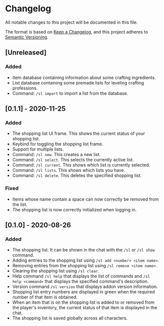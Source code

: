 # Changelog
All notable changes to this project will be documented in this file.

The format is based on [Keep a Changelog](https://keepachangelog.com/en/1.0.0/),
and this project adheres to [Semantic Versioning](https://semver.org/spec/v2.0.0.html).

## [Unreleased]
### Added
- Item database containing information about some crafting ingredients.
- List database containing some premade lists for leveling crafting professions.
- Command: `/sl import` to import a list from the database.

## [0.1.1] - 2020-11-25
### Added
- The shopping list UI frame. This shows the current status of your shopping list.
- Keybind for toggling the shopping list frame.
- Support for multiple lists.
- Command: `/sl new`. This creates a new list.
- Command: `/sl select`. This selects the currently active list.
- Command: `/sl current`. This shows which list is currently selected.
- Command: `/sl lists`. This shows which lists you have.
- Command: `/sl delete`. This deletes the specified shopping list.

### Fixed
- Items whose name contain a space can now correctly be removed from the list.
- The shopping list is now correctly initialized when logging in.

## [0.1.0] - 2020-08-26
### Added
- The shopping list. It can be shown in the chat with the `/sl` or `/sl show` command.
- Adding entries to the shopping list using `/sl add <number> <item name>`.
- Removing entries from the shopping list using `/sl remove <item name>`.
- Clearing the shopping list using `/sl clear`.
- Help command `/sl help` that displays the list of commands and `/sl help <command>` that displays the specified command's description.
- Version command `/sl version` that displays addon version information.
- Shopping list entry numbers are displayed in green when the required number of that item is obtained.
- When an item that is on the shopping list is added to or removed from the player's inventory, the current status of that item is displayed in the chat.
- The shopping list is saved globally across all characters.
